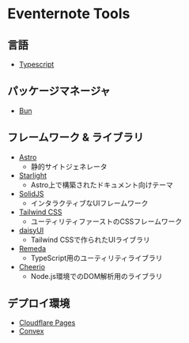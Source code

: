# Eventernote Tools

## 言語

- [Typescript](https://www.typescriptlang.org/)

## パッケージマネージャ

- [Bun](https://bun.sh/)

## フレームワーク & ライブラリ

- [Astro](https://docs.astro.build/)
  - 静的サイトジェネレータ
- [Starlight](https://starlight.astro.build/)
  - Astro上で構築されたドキュメント向けテーマ
- [SolidJS](https://docs.solidjs.com/)
  - インタラクティブなUIフレームワーク
- [Tailwind CSS](https://tailwindcss.com/)
  - ユーティリティファーストのCSSフレームワーク
- [daisyUI](https://daisyui.com/)
  - Tailwind CSSで作られたUIライブラリ
- [Remeda](https://remedajs.com/)
  - TypeScript用のユーティリティライブラリ
- [Cheerio](https://cheerio.js.org/)
  - Node.js環境でのDOM解析用のライブラリ

## デプロイ環境

- [Cloudflare Pages](https://developers.cloudflare.com/pages/)
- [Convex](https://docs.convex.dev/home)
